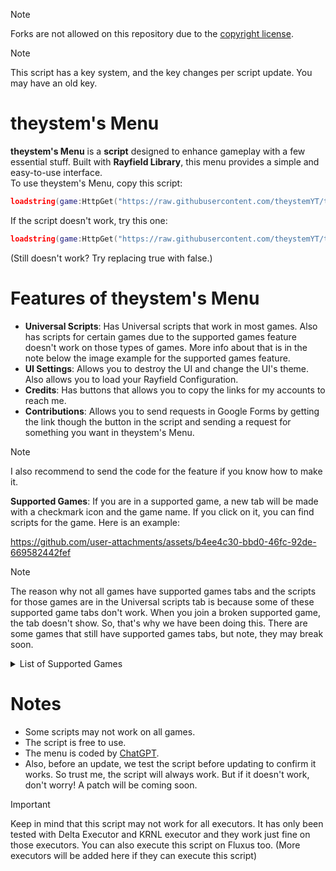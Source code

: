 > [!NOTE]
> Forks are not allowed on this repository due to the [copyright license](LICENSE.md).

> [!NOTE]
> This script has a key system, and the key changes per script update. You may have an old key.
# theystem's Menu

**theystem's Menu** is a **script** designed to enhance gameplay with a few essential stuff. Built with **Rayfield Library**, this menu provides a simple and easy-to-use interface.  
To use theystem's Menu, copy this script:
```lua
loadstring(game:HttpGet("https://raw.githubusercontent.com/theystemYT/theystems-Menu/refs/heads/main/theystem's%20Menu.lua"))()
```
If the script doesn't work, try this one:
```lua
loadstring(game:HttpGet("https://raw.githubusercontent.com/theystemYT/theystems-Menu/refs/heads/main/theystem's%20Menu.lua",true))()
```
(Still doesn't work? Try replacing true with false.)
# Features of theystem's Menu
- **Universal Scripts**: Has Universal scripts that work in most games. Also has scripts for certain games due to the supported games feature doesn't work on those types of games. More info about that is in the note below the image example for the supported games feature.
- **UI Settings**: Allows you to destroy the UI and change the UI's theme. Also allows you to load your Rayfield Configuration.
- **Credits**: Has buttons that allows you to copy the links for my accounts to reach me.
- **Contributions**: Allows you to send requests in Google Forms by getting the link though the button in the script and sending a request for something you want in theystem's Menu.
> [!NOTE]
>I also recommend to send the code for the feature if you know how to make it.

**Supported Games**: If you are in a supported game, a new tab will be made with a checkmark icon and the game name. If you click on it, you can find scripts for the game.
Here is an example:

https://github.com/user-attachments/assets/b4ee4c30-bbd0-46fc-92de-669582442fef

>[!NOTE]
>The reason why not all games have supported games tabs and the scripts for those games are in the Universal scripts tab is because some of these supported game tabs don't work. When you join a broken supported game, the tab doesn't show. So, that's why we have been doing this. There are some games that still have supported games tabs, but note, they may break soon. 

<details>
  <summary>List of Supported Games</summary>

- DOORS 
- [FPS] Gun Grounds FFA
- Natural Disaster Survival
- Murder Mystery 2 or any game that is Murder Mystery 2 but modified or changed in some way. (This game isn't a supported games tab, but the script is called "YARHM" and it's in the Universal scripts tab)
- [UPD] Airsoft FE
- Gunfight Arena (Removed) (Scripg Can Be Found In Universal Scripts Tab)
- OPPOSER VR [Alpha]
- Classic Hangman
- Shrimp Game (Works but when you actually join the game, it doesn't work. You can still find the script by executing Skibdi Hub in the Universal Scripts Tab)
- Flee The Facility (YARHM Script in Universal Scripts Tab)
- Jujutsu Shenanigans (Doesn't really work but I don't wanna remove it) (Now Removed)
- Drain City
- Hard Time
- a dusty trip
- RIVALS (In Universal Scripts Tab) (Has Key System)
- FORTLINE (In Universal Scripts Tab)
- Prison Life (In Universal Scripts Tab)
- Forsaken
- Rivals 
- Bubble Gum Simulator INFINITY
- Blox Fruits
- Grow A Garden 
- Dead Rails (Removed) (You can still find the script by executing Null Fire in the Universal Scripts Tab)
- Blue Lock Rivals (Renewed)
- Azure Latch
</details>

# Notes

- Some scripts may not work on all games.  
- The script is free to use.  
- The menu is coded by [ChatGPT](https://chatgpt.com).
- Also, before an update, we test the script before updating to confirm it works. So trust me, the script will always work.
But if it doesn't work, don't worry! A patch will be coming soon.
> [!IMPORTANT]
> Keep in mind that this script may not work for all executors. It has only been tested with Delta Executor and KRNL executor and they work just fine on those executors. You can also execute this script on Fluxus too. (More executors will be added here if they can execute this script)
